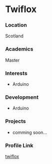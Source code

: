 # Twiflox

### Location

Scotland

### Academics

Master

### Interests

- Arduino

### Development

- Arduino

### Projects

- comming soon...

### Profile Link

[twiflox](https://github.com/twiflox)
